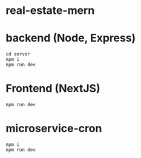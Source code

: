 # real-estate-mern

# backend (Node, Express)
```
cd server
npm i
npm run dev
```

# Frontend (NextJS)
```
npm run dev
```

# microservice-cron
```
npm i
npm run dev
```